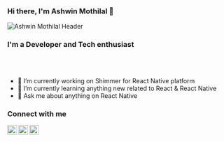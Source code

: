 ### Hi there, I'm Ashwin Mothilal 👋

![Ashwin Mothilal Header](https://i.imgur.com/kGSWZ9P.png)

### I'm a Developer and Tech enthusiast 

<br>
<br>

- 🔭 I’m currently working on Shimmer for React Native platform
- 🌱 I’m currently learning anything new related to React & React Native
- 💬 Ask me about anything on React Native

### Connect with me

[<img align="left" alt="AshwinMothilal | Twitter" width="22px" src="https://cdn.jsdelivr.net/npm/simple-icons@v3/icons/twitter.svg" color="red"/>][twitter]
[<img align="left" alt="AshwinMothilal | LinkedIn" width="22px" src="https://cdn.jsdelivr.net/npm/simple-icons@v3/icons/linkedin.svg" />][linkedin]
[<img align="left" alt="AshwinMothilal | Instagram" width="22px" src="https://cdn.jsdelivr.net/npm/simple-icons@v3/icons/instagram.svg" />][instagram]

[twitter]: https://twitter.com/Ashwin_Mothilal
[instagram]: https://www.instagram.com/ashwinmothilal/
[linkedin]: https://www.linkedin.com/in/ashwinmothilal/
[devto]: https://dev.to/ashwin_mothilal

